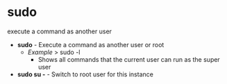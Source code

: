 # sudo 

execute a command as another user

- **sudo** - Execute a command as another user or root
	- *Example* >  sudo -l
		- Shows all commands that the current user can run as the super user
- **sudo su -** - Switch to root user for this instance